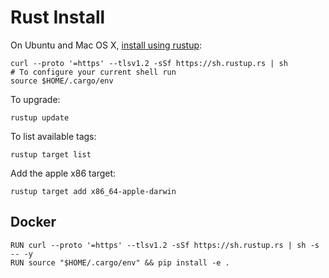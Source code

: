 # Rust Install

On Ubuntu and Mac OS X, [install using rustup](https://www.rust-lang.org/tools/install):

```
curl --proto '=https' --tlsv1.2 -sSf https://sh.rustup.rs | sh
# To configure your current shell run
source $HOME/.cargo/env
```

To upgrade:

```
rustup update
```

To list available tags:

```
rustup target list
```

Add the apple x86 target:

```
rustup target add x86_64-apple-darwin
```

## Docker

```
RUN curl --proto '=https' --tlsv1.2 -sSf https://sh.rustup.rs | sh -s -- -y
RUN source "$HOME/.cargo/env" && pip install -e .
```
